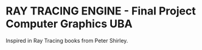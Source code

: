 # RAY TRACING ENGINE - Final Project Computer Graphics UBA

Inspired in Ray Tracing books from Peter Shirley.
